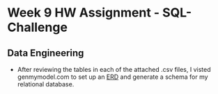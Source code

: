 # Week 9 HW Assignment - SQL-Challenge

## Data Engineering
* After reviewing the tables in each of the attached .csv files, I visted genmymodel.com to set up an [ERD](/EmployeeSQL/SQL_Challenge_Schema_Diagram.png) and generate a schema for my relational database.
